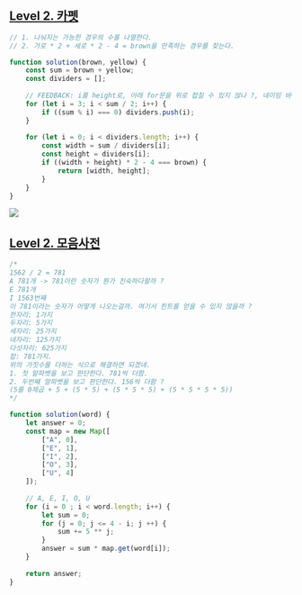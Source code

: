 ## [Level 2. 카펫](https://school.programmers.co.kr/learn/courses/30/lessons/42842)

```js
// 1. 나눠지는 가능한 경우의 수를 나열한다. 
// 2. 가로 * 2 + 세로 * 2 - 4 = brown을 만족하는 경우를 찾는다. 

function solution(brown, yellow) {
    const sum = brown + yellow;
    const dividers = [];
    
    // FEEDBACK: i를 height로, 아래 for문을 위로 합칠 수 있지 않나 ?, 네이밍 바꾸기
    for (let i = 3; i < sum / 2; i++) {
        if ((sum % i) === 0) dividers.push(i);
    }
    
    for (let i = 0; i < dividers.length; i++) {
        const width = sum / dividers[i];
        const height = dividers[i];
        if ((width + height) * 2 - 4 === brown) {
            return [width, height];
        }
    }
}
```

![](https://velog.velcdn.com/images/dusdjeks/post/2d2f0f0a-90a4-44e8-9829-2fd41e1a7211/image.png)


## [Level 2. 모음사전](https://school.programmers.co.kr/learn/courses/30/lessons/84512)

```js
/*
1562 / 2 = 781 
A 781개 -> 781이란 숫자가 뭔가 친숙하다랄까 ? 
E 781개 
I 1563번째 
이 781이라는 숫자가 어떻게 나오는걸까. 여기서 힌트를 얻을 수 있지 않을까 ? 
한자리: 1가지
두자리: 5가지
세자리: 25가지 
네자리: 125가지
다섯자리: 625가지 
합: 781가지. 
위의 가짓수를 더하는 식으로 해결하면 되겠네.
1. 첫 알파벳을 보고 판단한다. 781씩 더함. 
2. 두번째 알파벳을 보고 판단한다. 156씩 더함 ? 
(5를 0제곱 + 5 + (5 * 5) + (5 * 5 * 5) + (5 * 5 * 5 * 5))
*/

function solution(word) {
    let answer = 0;
    const map = new Map([
        ["A", 0],
        ["E", 1],
        ["I", 2],
        ["O", 3],
        ["U", 4]
    ]);
    
    // A, E, I, O, U
    for (i = 0 ; i < word.length; i++) {
        let sum = 0;
        for (j = 0; j <= 4 - i; j ++) {
            sum += 5 ** j;
        }
        answer = sum * map.get(word[i]);
    }
    
    return answer;
}

```